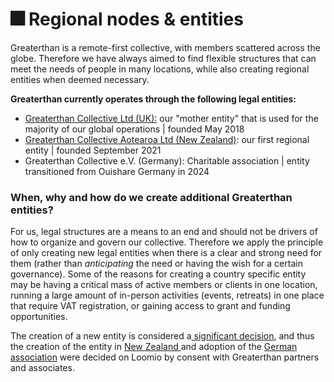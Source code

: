 # 🎆 Regional nodes & entities

Greaterthan is a remote-first collective, with members scattered across the globe. Therefore we have always aimed to find flexible structures that can meet the needs of people in many locations, while also creating regional entities when deemed necessary. &#x20;

**Greaterthan currently operates through the following legal entities:**&#x20;

* [Greaterthan Collective Ltd (UK):](https://find-and-update.company-information.service.gov.uk/company/11387616) our "mother entity" that is used for the majority of our global operations | founded May 2018
* [Greaterthan Collective Aotearoa Ltd (New Zealand)](https://newzealand-company.com/co/greaterthan-collective-aotearoa-limited): our first regional entity | founded September 2021
* Greaterthan Collective e.V. (Germany): Charitable association | entity  transitioned from Ouishare Germany in 2024

### When, why and how do we create additional Greaterthan entities?&#x20;

For us, legal structures are a means to an end and should not be drivers of how to organize and govern our collective. Therefore we apply the principle of only creating new legal entities when there is a clear and strong need for them (rather than _anticipating_ the need or having the wish for a certain governance). Some of the reasons for creating a country specific entity may be having a critical mass of active members or clients in one location, running a large amount of in-person activities (events, retreats) in one place that require VAT registration, or gaining access to grant and funding opportunities. &#x20;

The creation of a new entity is considered a[ significant decision](../../agreements/decision-making-agreement.md#decision-protocols-advice-process-and-consent), and thus the creation of the entity in [New Zealand ](https://www.loomio.com/d/fl1tuVMZ/what-is-greaterthan-new-zealand-help-us-figure-it-out-/14)and adoption of the [German association](https://www.loomio.com/d/xGIHeQ2T/recycling-ouishare-deutschland-e-v-) were decided on Loomio by consent with Greaterthan partners and associates.&#x20;
